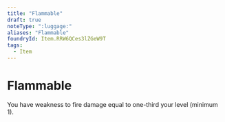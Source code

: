 ```yaml
---
title: "Flammable"
draft: true
noteType: ":luggage:"
aliases: "Flammable"
foundryId: Item.RRW6QCes3lZGeW9T
tags:
  - Item
---
```


# Flammable

You have weakness to fire damage equal to one-third your level (minimum 1).
